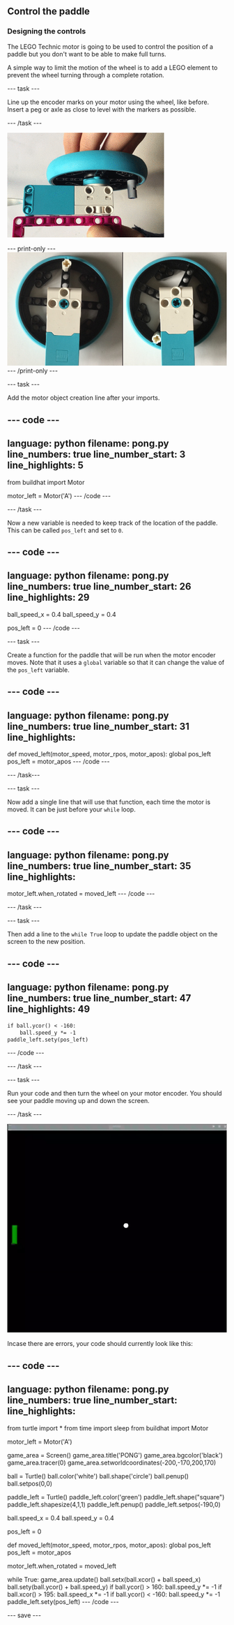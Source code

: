 ## Control the paddle

### Designing the controls

The LEGO Technic motor is going to be used to control the position of a paddle but you don't want to be able to make full turns. 

A simple way to limit the motion of the wheel is to add a LEGO element to prevent the wheel turning through a complete rotation.

--- task ---

Line up the encoder marks on your motor using the wheel, like before. Insert a peg or axle as close to level with the markers as possible.

--- /task ---

![An animation showing a motor and wheel combination being turned by hand. There is a LEGO cylinder attached to the wheel so that it can't be fully rotated.](images/motor_block.gif)

--- print-only ---
![Two photos of a motor and wheel combination being turned by hand. There is a LEGO cylinder attached to the wheel so that it can't be fully rotated](images/sidebyside.png)
--- /print-only ---


--- task ---

Add the motor object creation line after your imports.

--- code ---
---
language: python
filename: pong.py
line_numbers: true
line_number_start: 3
line_highlights: 5
---
from buildhat import Motor

motor_left = Motor('A')
--- /code ---

--- /task ---

Now a new variable is needed to keep track of the location of the paddle. This can be called `pos_left` and set to `0`.

--- code ---
---
language: python
filename: pong.py
line_numbers: true
line_number_start: 26
line_highlights: 29
---
ball_speed_x = 0.4
ball_speed_y = 0.4

pos_left = 0
--- /code ---

--- task ---

Create a function for the paddle that will be run when the motor encoder moves. Note that it uses a `global` variable so that it can change the value of the `pos_left` variable.

--- code ---
---
language: python
filename: pong.py
line_numbers: true
line_number_start: 31
line_highlights: 
---
def moved_left(motor_speed, motor_rpos, motor_apos):
    global pos_left
    pos_left = motor_apos
--- /code ---

--- /task---

--- task ---

Now add a single line that will use that function, each time the motor is moved. It can be just before your `while` loop.

--- code ---
---
language: python
filename: pong.py
line_numbers: true
line_number_start: 35 
line_highlights: 
---
motor_left.when_rotated = moved_left
--- /code ---

--- /task ---

--- task ---

Then add a line to the `while True` loop to update the paddle object on the screen to the new position. 

--- code ---
---
language: python
filename: pong.py
line_numbers: true
line_number_start: 47 
line_highlights: 49
---
    if ball.ycor() < -160:
        ball.speed_y *= -1
    paddle_left.sety(pos_left)
--- /code ---

--- /task ---

--- task ---

Run your code and then turn the wheel on your motor encoder. You should see your paddle moving up and down the screen.

--- /task ---

![A view of the game window showing the bouncing ball and moving paddle](images/moving_paddle.gif)

Incase there are errors, your code should currently look like this:

--- code ---
---
language: python
filename: pong.py
line_numbers: true
line_number_start: 
line_highlights: 
---
from turtle import *
from time import sleep
from buildhat import Motor

motor_left = Motor('A')

game_area = Screen()
game_area.title('PONG')
game_area.bgcolor('black')
game_area.tracer(0)
game_area.setworldcoordinates(-200,-170,200,170)

ball = Turtle()
ball.color('white')
ball.shape('circle')
ball.penup()
ball.setpos(0,0)

paddle_left = Turtle()
paddle_left.color('green')
paddle_left.shape("square")
paddle_left.shapesize(4,1,1)
paddle_left.penup()
paddle_left.setpos(-190,0)

ball.speed_x = 0.4
ball.speed_y = 0.4

pos_left = 0


def moved_left(motor_speed, motor_rpos, motor_apos):
    global pos_left
    pos_left = motor_apos


motor_left.when_rotated = moved_left

while True:
    game_area.update()
    ball.setx(ball.xcor() + ball.speed_x)
    ball.sety(ball.ycor() + ball.speed_y)
    if ball.ycor() > 160:
        ball.speed_y *= -1
    if ball.xcor() > 195:
        ball.speed_x *= -1
    if ball.ycor() < -160:
        ball.speed_y *= -1
    paddle_left.sety(pos_left)
--- /code ---

--- save ---